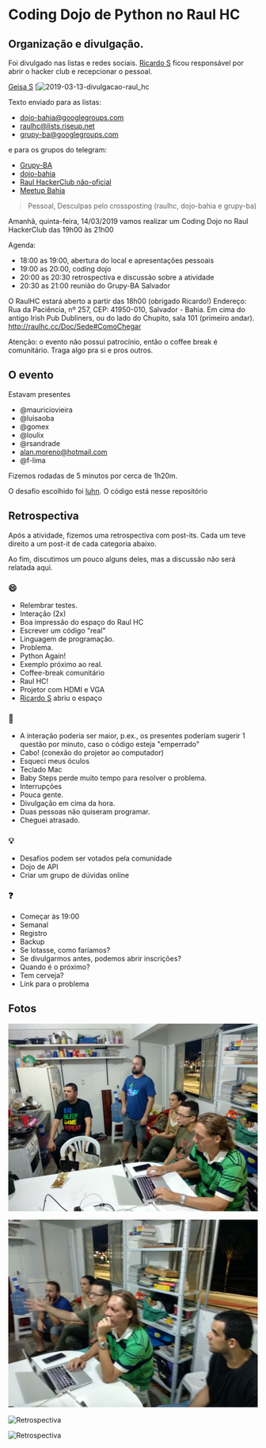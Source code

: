 # Coding Dojo de Python no Raul HC

## Organização e divulgação.

Foi divulgado nas listas e redes sociais. [Ricardo S](https://t.me/massarelos) ficou responsável por abrir o hacker club e recepcionar o pessoal.

[Geisa S](https://)
[![2019-03-13-divulgacao-raul_hc](https://user-images.githubusercontent.com/95258/54295588-1b798000-4592-11e9-860e-e353e7c314ca.jpg)

Texto enviado para as listas:
- dojo-bahia@googlegroups.com
- raulhc@lists.riseup.net
- grupy-ba@googlegroups.com

e para os grupos do telegram:
- [Grupy-BA](https://t.me/grupyba)
- [dojo-bahia](https://t.me/dojobahia)
- [Raul HackerClub não-oficial](https://t.me/raulhackerclubnaooficial)
- [Meetup Bahia](https://t.me/meetupba)

> Pessoal,
Desculpas pelo crossposting (raulhc, dojo-bahia e grupy-ba)

Amanhã, quinta-feira, 14/03/2019 vamos realizar um Coding Dojo no Raul HackerClub das 19h00 às 21h00

Agenda:
- 18:00 as 19:00, abertura do local e apresentações pessoais
- 19:00 as 20:00, coding dojo
- 20:00 as 20:30 retrospectiva e discussão sobre a atividade
- 20:30 as 21:00 reunião do Grupy-BA Salvador

O RaulHC estará aberto a partir das 18h00 (obrigado Ricardo!)
Endereço: Rua da Paciência, nº 257, CEP: 41950-010, Salvador - Bahia. Em cima do antigo Irish Pub Dubliners, ou do lado do Chupito, sala 101 (primeiro andar). http://raulhc.cc/Doc/Sede#ComoChegar

Atenção: o evento não possui patrocínio, então o coffee break é comunitário. Traga algo pra si e pros outros.

## O evento

Estavam presentes
- @mauriciovieira
- @luisaoba
- @gomex
- @loulix
- @rsandrade
- alan.moreno@hotmail.com
- @f-lima

Fizemos rodadas de 5 minutos por cerca de 1h20m.

O desafio escolhido foi [luhn](https://github.com/exercism/python/tree/master/exercises/luhn). O código está nesse repositório

## Retrospectiva

Após a atividade, fizemos uma retrospectiva com post-its. Cada um teve direito a um post-it de cada categoria abaixo.

Ao fim, discutimos um pouco alguns deles, mas a discussão não será relatada aqui.

### 😄

- Relembrar testes.
- Interação (2x)
- Boa impressão do espaço do Raul HC
- Escrever um código "real"
- Linguagem de programação.
- Problema.
- Python Again!
- Exemplo próximo ao real.
- Coffee-break comunitário
- Raul HC!
- Projetor com HDMI e VGA
- [Ricardo S](https://t.me/massarelos) abriu o espaço

### 🙁

- A interação poderia ser maior, p.ex., os presentes poderiam sugerir 1 questão por minuto, caso o código esteja "emperrado"
- Cabo! (conexão do projetor ao computador)
- Esqueci meus óculos
- Teclado Mac
- Baby Steps perde muito tempo para resolver o problema.
- Interrupções
- Pouca gente.
- Divulgação em cima da hora.
- Duas pessoas não quiseram programar.
- Cheguei atrasado.

### 💡

- Desafios podem ser votados pela comunidade
- Dojo de API
- Criar um grupo de dúvidas online

### ❓

- Começar às 19:00
- Semanal
- Registro
- Backup
- Se lotasse, como faríamos?
- Se divulgarmos antes, podemos abrir inscrições?
- Quando é o próximo?
- Tem cerveja?
- Link para o problema

## Fotos

![Dojo](img/photo_2019-03-15-dojo.jpeg)

![Dojo](img/photo_2019-03-15-dojo2.jpeg)

![Retrospectiva](photo_2019-03-15-retrospectiva1.jpeg)

![Retrospectiva](photo_2019-03-15-retrospectiva2.jpeg)